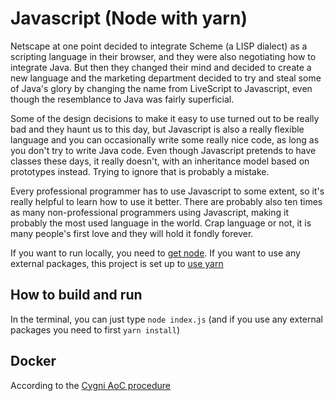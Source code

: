 # Javascript (Node with yarn)
Netscape at one point decided to integrate Scheme (a LISP dialect) as a scripting language in their browser, and they were also negotiating how to integrate Java. But then they changed their mind and decided to create a new language and the marketing department decided to try and steal some of Java's glory by changing the name from LiveScript to Javascript, even though the resemblance to Java was fairly superficial.

Some of the design decisions to make it easy to use turned out to be really bad and they haunt us to this day, but Javascript is also a really flexible language and you can occasionally write some really nice code, as long as you don't try to write Java code. Even though Javascript pretends to have classes these days, it really doesn't, with an inheritance model based on prototypes instead. Trying to ignore that is probably a mistake.

Every professional programmer has to use Javascript to some extent, so it's really helpful to learn how to use it better. There are probably also ten times as many non-professional programmers using Javascript, making it probably the most used language in the world. Crap language or not, it is many people's first love and they will hold it fondly forever.

If you want to run locally, you need to [get node](https://nodejs.org/en/). If you want to use any external packages, this project is set up to [use yarn](https://yarnpkg.com/)

## How to build and run
In the terminal, you can just type `node index.js` (and if you use any external packages you need to first `yarn install`)

## Docker
According to the [Cygni AoC procedure](https://github.com/cygni/aoc_example)
